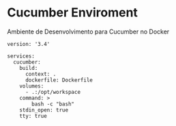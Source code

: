# Cucumber Enviroment

Ambiente de Desenvolvimento para Cucumber no Docker

```
version: '3.4'

services:
  cucumber:
    build:
      context: .
      dockerfile: Dockerfile
    volumes:
      - .:/opt/workspace
    command: >
        bash -c "bash"
    stdin_open: true
    tty: true
```    
